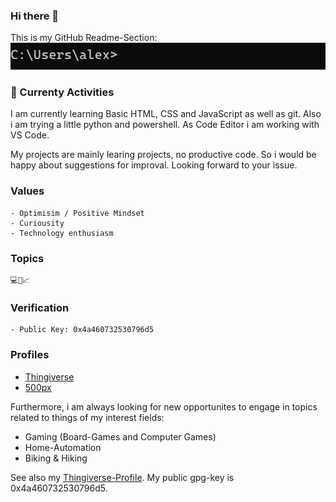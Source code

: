 ### Hi there 👋
This is my GitHub Readme-Section:
![CMD](./media/CMD.gif)

### 🌱 Currenty Activities
I am currently learning Basic HTML, CSS and JavaScript as well as git. Also i am trying a little python and powershell. As Code Editor i am working with VS Code.

My projects are mainly learing projects, no productive code. So i would be happy about suggestions for improval.
Looking forward to your issue.

### Values
	- Optimisim / Positive Mindset
	- Curiousity
	- Technology enthusiasm

### Topics
	💻🔑📈

### Verification
	- Public Key: 0x4a460732530796d5

### Profiles
- [Thingiverse](https://www.thingiverse.com/alossource)
- [500px](https://500px.com/p/alexandero?view=photos)

Furthermore, i am always looking for new opportunites to engage in topics related to things of my interest fields:
- Gaming (Board-Games and Computer Games)
- Home-Automation
- Biking & Hiking

See also my [Thingiverse-Profile](http://www.bit.ly/alos-things).
My public gpg-key is 0x4a460732530796d5.

<!--
**alos-source/alos-source** is a ✨ _special_ ✨ repository because its `README.md` (this file) appears on your GitHub profile.

Here are some ideas to get you started:

- 🔭 I’m currently working on ...
- 🌱 I’m currently learning ...
- 👯 I’m looking to collaborate on ...
- 🤔 I’m looking for help with ...
- 💬 Ask me about ...
- 📫 How to reach me: ...
- 😄 Pronouns: ...
- ⚡ Fun fact: ...
-->
